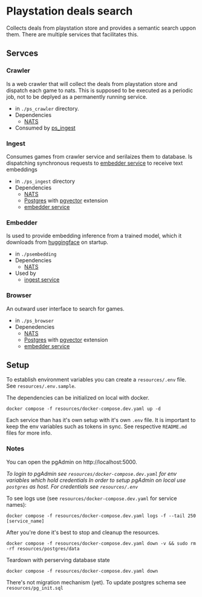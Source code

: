 # Playstation deals search

Collects deals from playstation store and provides a semantic search uppon them. There are multiple services that facilitates this.

## Servces

### Crawler

Is a web crawler that will collect the deals from playstation store and dispatch each game to nats. This is supposed to be executed as a periodic job, not to be deplyed as a permanently running service.

- in `./ps_crawler` directory.
- Dependencies
  - [NATS](https://docs.nats.io/)
- Consumed by [ps_ingest](#ingest)

### Ingest

Consumes games from crawler service and serilaizes them to database. Is dispatching synchronous requests to [embedder service](#embedder) to receive text embeddings

- in `./ps_ingest` directory
- Dependencies
  - [NATS](https://docs.nats.io/)
  - [Postgres](https://www.postgresql.org/) with [pgvector](https://github.com/pgvector/pgvector) extension
  - [embedder service](#embedder)

### Embedder

Is used to provide embedding inference from a trained model, which it downloads from [huggingface](https://huggingface.co/) on startup.

- in `./psembedding`
- Dependencies
  - [NATS](https://docs.nats.io/)
- Used by
  - [ingest service](#ingest)

### Browser

An outward user interface to search for games.

- in `./ps_browser`
- Depenedencies
  - [NATS](https://docs.nats.io/)
  - [Postgres](https://www.postgresql.org/) with [pgvector](https://github.com/pgvector/pgvector) extension
  - [embedder service](#embedder)

## Setup

To establish environment variables you can create a `resources/.env` file. See `resources/.env.sample`.

The dependencies can be initialized on local with docker.

```shell
docker compose -f resources/docker-compose.dev.yaml up -d
```

Each service than has it's own setup with it's own `.env` file. It is important to keep the env variables such as tokens in sync. See respective `README.md` files for more info.

### Notes

You can open the pgAdmin on http://localhost:5000.

_To login to pgAdmin see `resources/docker-compose.dev.yaml` for env variables which hold credentials_
_In order to setup pgAdmin on local use `postgres` as host. For credentials see `resources/.env`_

To see logs use (see `resources/docker-compose.dev.yaml` for service names):

```shell
docker compose -f resources/docker-compose.dev.yaml logs -f --tail 250 [service_name]
```

After you're done it's best to stop and cleanup the resources.

```shell
docker compose -f resources/docker-compose.dev.yaml down -v && sudo rm -rf resources/postgres/data
```

Teardown with perserving database state

```shell
docker compose -f resources/docker-compose.dev.yaml down
```

There's not migration mechanism (yet). To update postgres schema see `resources/pg_init.sql`
